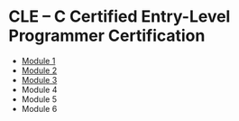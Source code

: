 # CLE – C Certified Entry-Level Programmer Certification  

* [Module 1](./Module1-Variables,comments/README.md)
* [Module 2](./Module2-Types%20and%20conditionals/README.md)
* [Module 3](./Module3-FlowControls/README.md)
* Module 4
* Module 5
* Module 6